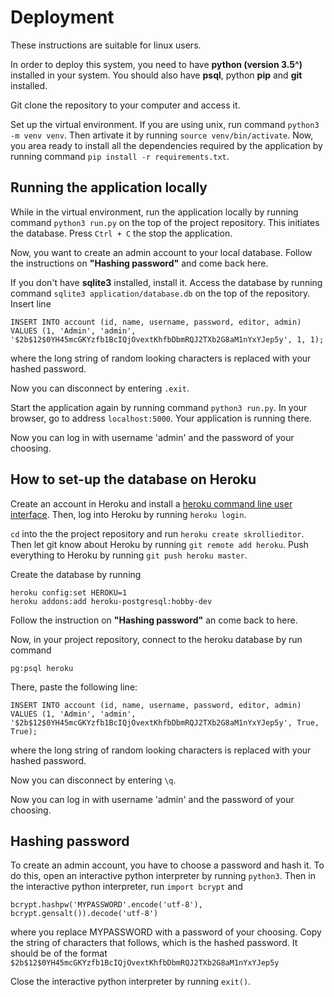 Deployment
==========

These instructions are suitable for linux users.

In order to deploy this system, you need to have **python (version 3.5^)** installed in your system. You should also have **psql**, python **pip** and **git** installed.

Git clone the repository to your computer and access it.

Set up the virtual environment. If you are using unix, run command ```python3 -m venv venv```. Then artivate it by running ```source venv/bin/activate```. Now, you area ready to install all the dependencies required by the application by running command ```pip install -r requirements.txt```.

## Running the application locally

While in the virtual environment, run the application locally by running command ```python3 run.py``` on the top of the project repository. This initiates the database. Press ```Ctrl + C``` the stop the application.

Now, you want to create an admin account to your local database. Follow the instructions on **"Hashing password"** and come back here.

If you don't have **sqlite3** installed, install it. Access the database by running command ```sqlite3 application/database.db``` on the top of the repository. Insert line 

```
INSERT INTO account (id, name, username, password, editor, admin) VALUES (1, 'Admin', 'admin', '$2b$12$0YH45mcGKYzfb1BcIQjOvextKhfbDbmRQJ2TXb2G8aM1nYxYJep5y', 1, 1);
```
where the long string of random looking characters is replaced with your hashed password.

Now you can disconnect by entering ```.exit```.

Start the application again by running command ```python3 run.py```. In your browser, go to address ```localhost:5000```. Your application is running there.

Now you can log in with username 'admin' and the password of your choosing.

## How to set-up the database on Heroku

Create an account in Heroku and install a [heroku command line user interface](https://devcenter.heroku.com/articles/heroku-cli). Then, log into Heroku by running ```heroku login```.

```cd``` into the the project repository and run ```heroku create skrollieditor```.
Then let git know about Heroku by running ```git remote add heroku```. Push everything to Heroku by running ```git push heroku master```.

Create the database by running
```
heroku config:set HEROKU=1
heroku addons:add heroku-postgresql:hobby-dev
```

Follow the instruction on **"Hashing password"** an come back to here.

Now, in your project repository, connect to the heroku database by run command
```
pg:psql heroku
```
There, paste the following line:
```
INSERT INTO account (id, name, username, password, editor, admin) VALUES (1, 'Admin', 'admin', '$2b$12$0YH45mcGKYzfb1BcIQjOvextKhfbDbmRQJ2TXb2G8aM1nYxYJep5y', True, True);
```
where the long string of random looking characters is replaced with your hashed password.

Now you can disconnect by entering ```\q```.

Now you can log in with username 'admin' and the password of your choosing.

## Hashing password

To create an admin account, you have to choose a password and hash it.
To do this, open an interactive python interpreter by running ```python3```.
Then in the interactive python interpreter, run ```import bcrypt``` and
```
bcrypt.hashpw('MYPASSWORD'.encode('utf-8'), bcrypt.gensalt()).decode('utf-8')
```
where you replace MYPASSWORD with a password of your choosing.
Copy the string of characters that follows, which is the hashed password. It should be of the format
```$2b$12$0YH45mcGKYzfb1BcIQjOvextKhfbDbmRQJ2TXb2G8aM1nYxYJep5y```

Close the interactive python interpreter by running ```exit()```.